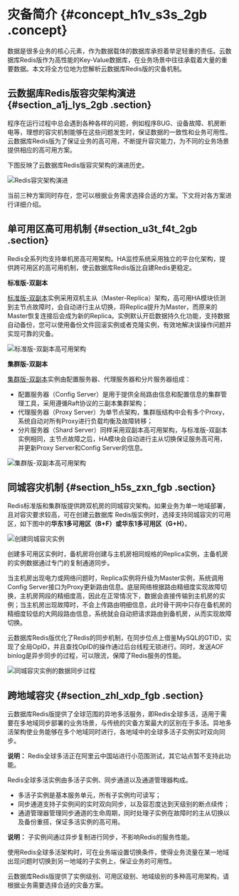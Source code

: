 # 灾备简介 {#concept_h1v_s3s_2gb .concept}

数据是很多业务的核心元素，作为数据载体的数据库承担着举足轻重的责任。云数据库Redis版作为高性能的Key-Value数据库，在业务场景中往往承载着大量的重要数据。本文将全方位地为您解析云数据库Redis版的灾备机制。

## 云数据库Redis版容灾架构演进 {#section_a1j_lys_2gb .section}

程序在运行过程中总会遇到各种各样的问题，例如程序BUG、设备故障、机房断电等，理想的容灾机制能够在这些问题发生时，保证数据的一致性和业务可用性。云数据库Redis版为了保证业务的高可用，不断提升容灾能力，为不同的业务场景提供相应的高可用方案。

下图反映了云数据库Redis版容灾架构的演进历史。

 ![](images/34878_zh-CN.png "Redis容灾架构演进")

当前三种方案同时存在，您可以根据业务需求选择合适的方案。下文将对各方案进行详细介绍。

## 单可用区高可用机制 {#section_u3t_f4t_2gb .section}

Redis全系列均支持单机房高可用架构。HA监控系统采用独立的平台化架构，提供跨可用区的高可用机制，使云数据库Redis版比自建Redis更稳定。

**标准版-双副本**

[标准版-双副本](intl.zh-CN/产品简介/产品系列/Redis标准版-双副本.md#)实例采用双机主从（Master-Replica）架构，高可用HA模块侦测到主节点故障时，会自动进行主从切换，将Replica提升为Master，而原来的Master恢复连接后会成为新的Replica。实例默认开启数据持久化功能，支持数据自动备份，您可以使用备份文件回滚实例或者克隆实例，有效地解决误操作问题并实现可靠的灾备。

![](images/34891_zh-CN.png "标准版-双副本高可用架构")

**集群版-双副本**

[集群版-双副本](intl.zh-CN/产品简介/产品系列/Redis集群版-双副本.md#)实例由配置服务器、代理服务器和分片服务器组成：

-   配置服务器（Config Server）是用于提供全局路由信息和配置信息的集群管理工具，采用遵循Raft协议的三副本集群架构；
-   代理服务器（Proxy Server）为单节点架构，集群版结构中会有多个Proxy，系统自动对所有Proxy进行负载均衡及故障转移；
-   分片服务器（Shard Server）同样采用双副本高可用架构，与标准版-双副本实例相同，主节点故障之后，HA模块会自动进行主从切换保证服务高可用，并更新Proxy Server和Config Server的信息。

![](images/34890_zh-CN.png "集群版-双副本高可用架构")

## 同城容灾机制 {#section_h5s_zxn_fgb .section}

Redis标准版和集群版提供跨双机房的同城容灾架构。如果业务为单一地域部署，且对容灾要求较高，可在创建云数据库 Redis版实例时，选择支持同城容灾的可用区，如下图中的**华东1多可用区（B+F）**或**华东1多可用区（G+H）**。

![](images/35009_zh-CN.png "创建同城容灾实例")

创建多可用区实例时，备机房将创建与主机房相同规格的Replica实例，主备机房的实例数据通过专门的复制通道同步。

当主机房出现电力或网络问题时，Replica实例将升级为Master实例，系统调用Config Server接口为Proxy更新路由信息。底层网络根据路由精细度实现故障切换，主机房网段的精细度高，因此在正常情况下，数据会直接传输到主机房的实例；当主机房出现故障时，不会上传路由明细信息，此时骨干网中只存在备机房的精细度较低的大网段路由信息，系统就会自动把请求路由到备机房，从而实现故障切换。

云数据库Redis版优化了Redis的同步机制，在同步位点上借鉴MySQL的GTID，实现了全局OpID，并且查找OpID的操作通过后台线程无锁进行。同时，发送AOF binlog是异步同步的过程，可以限流，保障了Redis服务的性能。

![](images/35019_zh-CN.png "同城容灾实例的数据同步过程")

## 跨地域容灾 {#section_zhl_xdp_fgb .section}

云数据库Redis版提供了全球范围的异地多活服务，即Redis全球多活，适用于需要在多地域同步部署的业务场景，与传统的灾备方案最大的区别在于多活。异地多活架构使业务能够在多个地域同时进行，各地域中的全球多活子实例实时双向同步。

**说明：** Redis全球多活正在阿里云中国站进行小范围测试，其它站点暂不支持此功能。

Redis全球多活实例由多活子实例、同步通道以及通道管理器构成。

-   多活子实例是基本服务单元，所有子实例均可读写；
-   同步通道支持子实例间的实时双向同步，以及容忍度达到天级别的断点续传；
-   通道管理器管理同步通道的生命周期，同时处理子实例在故障时的主从切换以及备份重搭，保证多活实例的高可用。

**说明：** 子实例间通过异步复制进行同步，不影响Redis的服务性能。

使用Redis全球多活架构时，可在业务端设置切换条件，使得业务流量在某一地域出现问题时切换到另一地域的子实例上，保证业务的可用性。

云数据库Redis版提供了实例级别、可用区级别、地域级别的多种高可用架构，请根据业务需要选择合适的灾备方案。

